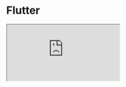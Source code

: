 # Flutter


<iframe src="https://dartpad.dev/embed-inline.html?id=5d70bc1889d055c7a18d35d77874af88&split=80&theme=dark">DART</iframe>

